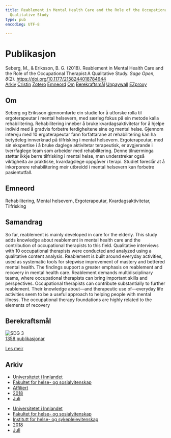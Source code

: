 ```yaml
---
title: Reablement in Mental Health Care and the Role of the Occupational Therapist:A
  Qualitative Study
type: pub
encoding: UTF-8

---
```

<h1>Publikasjon</h1>
<article id="csl-bib-container-3PXI8QSL" class="csl-bib-container">
  <div class="csl-bib-body"> <div class="csl-entry">Seberg, M., &#38; Eriksson, B. G. (2018). Reablement in Mental Health Care and the Role of the Occupational Therapist:A Qualitative Study. <i>Sage Open</i>, <i>8</i>(2). <a href="https://doi.org/10.1177/2158244018784644">https://doi.org/10.1177/2158244018784644</a></div> </div>
  <div class="csl-bib-buttons">
    <a href="#taxonomy-article-3PXI8QSL" alt="archive" class="csl-bib-button">Arkiv</a>
    <a href="https://app.cristin.no/results/show.jsf?id=1595040" alt="Cristin" class="csl-bib-button">Cristin</a>
    <a href="http://zotero.org/groups/5881554/items/3PXI8QSL" alt="Zotero" class="csl-bib-button">Zotero</a>
    <a href="#keywords-article-3PXI8QSL" alt="keywords" class="csl-bib-button">Emneord</a>
    <a href="#about-article-3PXI8QSL" alt="about_pub" class="csl-bib-button">Om</a>
    <a href="#sdg-article-3PXI8QSL" alt="sdg" class="csl-bib-button">Berekraftsmål</a>
    <a href="https://journals.sagepub.com/doi/pdf/10.1177/2158244018784644" alt="Unpaywall" class="csl-bib-button">Unpaywall</a>
    <a href="https://journals.sagepub.com/doi/pdf/10.1177/2158244018784644" alt="EZproxy" class="csl-bib-button">EZproxy</a>
  </div>
  <div id="csl-bib-meta-container-3PXI8QSL"></div>
</article>
<div id="csl-bib-meta-3PXI8QSL" class="csl-bib-meta">
  <article id="about-article-3PXI8QSL" class="about_pub-article">
    <h1>Om</h1>
    Seberg og Eriksson gjennomførte ein studie for å utforske rolla til ergoterapeutar i mental helsevern, med særleg fokus på ein metode kalla rehabilitering. Rehabilitering inneber å bruke kvardagsaktivitetar for å hjelpe individ med å gradvis forbetre ferdigheitene sine og mental helse. Gjennom intervju med 10 ergoterapeutar fann forfattarane at rehabilitering kan ha betydeleg innverknad på tilfrisking i mental helsevern. Ergoterapeutar, med sin ekspertise i å bruke daglege aktivitetar terapeutisk, er avgjerande i tverrfaglege team som arbeider med rehabilitering. Denne tilnærminga støttar ikkje berre tilfrisking i mental helse, men understrekar også viktigheita av praktiske, kvardagslege oppgåver i terapi. Studiet føreslår at å inkorporere rehabilitering meir utbreidd i mental helsevern kan forbetre pasientutfall.
  </article>
  <article id="keywords-article-3PXI8QSL" class="keywords-article">
    <h1>Emneord</h1>
    Rehabilitering, Mental helsevern, Ergoterapeutar, Kvardagsaktivitetar, Tilfrisking
  </article>
  <article id="abstract-article-3PXI8QSL" class="abstract-article">
    <h1>Samandrag</h1>
    So far, reablement is mainly developed in care for the elderly. This study adds knowledge about reablement in mental health care and the contribution of occupational therapists to this field. Qualitative interviews with 10 occupational therapists were conducted and analyzed using a qualitative content analysis. Reablement is built around everyday activities, used as systematic tools for stepwise improvement of mastery and bettered mental health. The findings support a greater emphasis on reablement and recovery in mental health care. Reablement demands multidisciplinary teams, where occupational therapists can bring important skills and perspectives. Occupational therapists can contribute substantially to further reablement. Their knowledge about—and therapeutic use of—everyday life activities seem to be a useful approach to helping people with mental illness. The occupational therapy foundations are highly related to the elements of recovery
  </article>
  <article id="sdg-article-3PXI8QSL" class="sdg-article">
    <h1>Berekraftsmål</h1>
    <div class="sdg-container"><div id="sdg3" class="sdg">
        <img src="{{< params subfolder >}}images/sdg/sdg03_nn.png" class="image" alt="SDG 3">
        <div class="sdg-overlay">
          <a href="/nn/archive/?key=?sdg=3#archive" class="sdg-publication-count"><span>1358</span> publikasjonar</a>
          <p><a href="https://fn.no/om-fn/fns-baerekraftsmaal/god-helse-og-livskvalitet?lang=nno-NO" class="sdg-read-more">Les meir</a></p>
        </div>
      </div></div>
  </article>
  <article id="taxonomy-article-3PXI8QSL" class="taxonomy-article">
    <h1>Arkiv</h1>
    <ul>
      <li>
        <a href="/nn/archive/?key=3DCRN523">Universitetet i Innlandet</a>
      </li>
      <li>
        <a href="/nn/archive/?key=IDKFS3MX">Fakultet for helse- og sosialvitenskap</a>
      </li>
      <li>
        <a href="/nn/archive/?key=VD6VZ36D">Affiliert</a>
      </li>
      <li>
        <a href="/nn/archive/?key=87227ALI">2018</a>
      </li>
      <li>
        <a href="/nn/archive/?key=A76S84YU">Juli</a>
      </li>
    </ul>
    <ul>
      <li>
        <a href="/nn/archive/?key=3DCRN523">Universitetet i Innlandet</a>
      </li>
      <li>
        <a href="/nn/archive/?key=IDKFS3MX">Fakultet for helse- og sosialvitenskap</a>
      </li>
      <li>
        <a href="/nn/archive/?key=GTV4ECMZ">Institutt for helse- og sykepleievitenskap</a>
      </li>
      <li>
        <a href="/nn/archive/?key=676HMQBA">2018</a>
      </li>
      <li>
        <a href="/nn/archive/?key=QNK36S7H">Juli</a>
      </li>
    </ul>
  </article>
</div>
